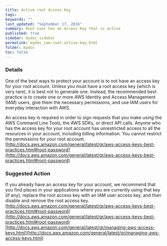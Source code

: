 ```yaml
---
title: Active root Access Key
tags:
keywords: ""
last_updated: "September 17, 2016"
summary: Root user has an Access Key that is active
published: true
sidebar: mydoc_sidebar
permalink: mydoc_iam-root-active-key.html
folder: mydoc
toc: false
---
```


### Details  
One of the best ways to protect your account is to not have an access key for your root account. Unless you must have a root access key (which is very rare), it is best not to generate one. Instead, the recommended best practice is to create one or more AWS Identity and Access Management (IAM) users, give them the necessary permissions, and use IAM users for everyday interaction with AWS.  

An access key is required in order to sign requests that you make using the AWS Command Line Tools, the AWS SDKs, or direct API calls. Anyone who has the access key for your root account has unrestricted access to all the resources in your account, including billing information. You cannot restrict the permissions for your root account.  
[http://docs.aws.amazon.com/general/latest/gr/aws-access-keys-best-practices.html#root-password](http://docs.aws.amazon.com/general/latest/gr/aws-access-keys-best-practices.html#root-password)

### Suggested Action  
If you already have an access key for your account, we recommend that you find places in your applications where you are currently using that key (if any), replace the root access key with an IAM user access key, and then disable and remove the root access key.
[http://docs.aws.amazon.com/general/latest/gr/aws-access-keys-best-practices.html#root-password](http://docs.aws.amazon.com/general/latest/gr/aws-access-keys-best-practices.html#root-password)  
[http://docs.aws.amazon.com/general/latest/gr/managing-aws-access-keys.html](http://docs.aws.amazon.com/general/latest/gr/managing-aws-access-keys.html)
